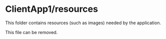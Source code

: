 # ClientApp1/resources

This folder contains resources (such as images) needed by the application. 

This file can be removed.
